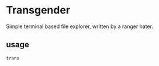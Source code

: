 # Transgender

Simple terminal based file explorer, written by a ranger hater.

## usage

```bash
trans
```
